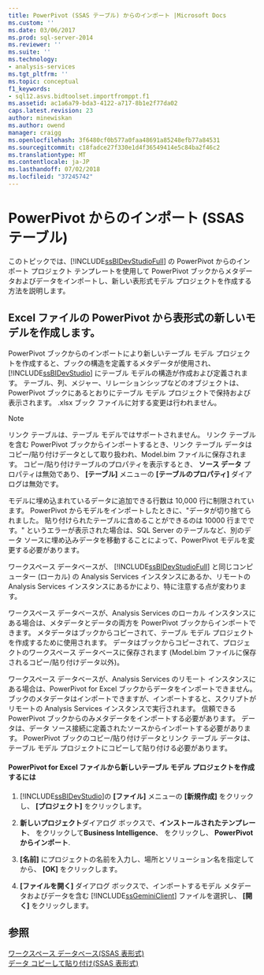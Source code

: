 ```yaml
---
title: PowerPivot (SSAS テーブル) からのインポート |Microsoft Docs
ms.custom: ''
ms.date: 03/06/2017
ms.prod: sql-server-2014
ms.reviewer: ''
ms.suite: ''
ms.technology:
- analysis-services
ms.tgt_pltfrm: ''
ms.topic: conceptual
f1_keywords:
- sql12.asvs.bidtoolset.importfromppt.f1
ms.assetid: ac1a6a79-bda3-4122-a717-8b1e2f77da02
caps.latest.revision: 23
author: minewiskan
ms.author: owend
manager: craigg
ms.openlocfilehash: 3f6480cf0b577a0faa48691a85248efb77a84531
ms.sourcegitcommit: c18fadce27f330e1d4f36549414e5c84ba2f46c2
ms.translationtype: MT
ms.contentlocale: ja-JP
ms.lasthandoff: 07/02/2018
ms.locfileid: "37245742"
---
```

# <a name="import-from-powerpivot-ssas-tabular"></a>PowerPivot からのインポート (SSAS テーブル)
  このトピックでは、[!INCLUDE[ssBIDevStudioFull](../../includes/ssbidevstudiofull-md.md)] の PowerPivot からのインポート プロジェクト テンプレートを使用して PowerPivot ブックからメタデータおよびデータをインポートし、新しい表形式モデル プロジェクトを作成する方法を説明します。  
  
## <a name="create-a-new-tabular-model-from-a-powerpivot-for-excel-file"></a>Excel ファイルの PowerPivot から表形式の新しいモデルを作成します。  
 PowerPivot ブックからのインポートにより新しいテーブル モデル プロジェクトを作成すると、ブックの構造を定義するメタデータが使用され、[!INCLUDE[ssBIDevStudio](../../includes/ssbidevstudio-md.md)] にテーブル モデルの構造が作成および定義されます。 テーブル、列、メジャー、リレーションシップなどのオブジェクトは、PowerPivot ブックにあるとおりにテーブル モデル プロジェクトで保持および表示されます。 .xlsx ブック ファイルに対する変更は行われません。  
  
> [!NOTE]  
>  リンク テーブルは、テーブル モデルではサポートされません。 リンク テーブルを含む PowerPivot ブックからインポートするとき、リンク テーブル データはコピー/貼り付けデータとして取り扱われ、Model.bim ファイルに保存されます。 コピー/貼り付けテーブルのプロパティを表示するとき、 **ソース データ** プロパティは無効であり、 **[テーブル]** メニューの **[テーブルのプロパティ]** ダイアログは無効です。  
>   
>  モデルに埋め込まれているデータに追加できる行数は 10,000 行に制限されています。 PowerPivot からモデルをインポートしたときに、"データが切り捨てられました。 貼り付けられたテーブルに含めることができるのは 10000 行までです。" というエラーが表示された場合は、SQL Server のテーブルなど、別のデータ ソースに埋め込みデータを移動することによって、PowerPivot モデルを変更する必要があります。  
  
 ワークスペース データベースが、 [!INCLUDE[ssBIDevStudioFull](../../includes/ssbidevstudiofull-md.md)] と同じコンピューター (ローカル) の Analysis Services インスタンスにあるか、リモートの Analysis Services インスタンスにあるかにより、特に注意する点が変わります。  
  
 ワークスペース データベースが、Analysis Services のローカル インスタンスにある場合は、メタデータとデータの両方を PowerPivot ブックからインポートできます。 メタデータはブックからコピーされて、テーブル モデル プロジェクトを作成するために使用されます。 データはブックからコピーされて、プロジェクトのワークスペース データベースに保存されます (Model.bim ファイルに保存されるコピー/貼り付けデータ以外)。  
  
 ワークスペース データベースが、Analysis Services のリモート インスタンスにある場合は、PowerPivot for Excel ブックからデータをインポートできません。 ブックのメタデータはインポートできますが、インポートすると、スクリプトがリモートの Analysis Services インスタンスで実行されます。 信頼できる PowerPivot ブックからのみメタデータをインポートする必要があります。 データは、データ ソース接続に定義されたソースからインポートする必要があります。 PowerPivot ブックのコピー/貼り付けデータとリンク テーブル データは、テーブル モデル プロジェクトにコピーして貼り付ける必要があります。  
  
#### <a name="to-create-a-new-tabular-model-project-from-a-powerpivot-for-excel-file"></a>PowerPivot for Excel ファイルから新しいテーブル モデル プロジェクトを作成するには  
  
1.  [!INCLUDE[ssBIDevStudio](../../includes/ssbidevstudio-md.md)]の **[ファイル]** メニューの **[新規作成]** をクリックし、 **[プロジェクト]** をクリックします。  
  
2.  **新しいプロジェクト**ダイアログ ボックスで、**インストールされたテンプレート**、 をクリックして**Business Intelligence**、 をクリックし、 **PowerPivotからインポート**.  
  
3.  **[名前]** にプロジェクトの名前を入力し、場所とソリューション名を指定してから、 **[OK]** をクリックします。  
  
4.  **[ファイルを開く]** ダイアログ ボックスで、インポートするモデル メタデータおよびデータを含む [!INCLUDE[ssGeminiClient](../../includes/ssgeminiclient-md.md)] ファイルを選択し、 **[開く]** をクリックします。  
  
## <a name="see-also"></a>参照  
 [ワークスペース データベース&#40;SSAS 表形式&#41;](workspace-database-ssas-tabular.md)   
 [データ コピーして貼り付け&#40;SSAS 表形式&#41;](../copy-and-paste-data-ssas-tabular.md)  
  
  
